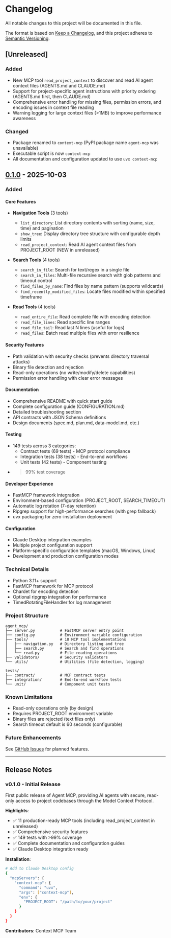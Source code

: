# Changelog

All notable changes to this project will be documented in this file.

The format is based on [Keep a Changelog](https://keepachangelog.com/en/1.0.0/),
and this project adheres to [Semantic Versioning](https://semver.org/spec/v2.0.0.html).

## [Unreleased]

### Added
- New MCP tool `read_project_context` to discover and read AI agent context files (AGENTS.md and CLAUDE.md)
- Support for project-specific agent instructions with priority ordering (AGENTS.md first, then CLAUDE.md)
- Comprehensive error handling for missing files, permission errors, and encoding issues in context file reading
- Warning logging for large context files (>1MB) to improve performance awareness

### Changed
- Package renamed to `context-mcp` (PyPI package name `agent-mcp` was unavailable)
- Executable script is now `context-mcp`
- All documentation and configuration updated to use `uvx context-mcp`

## [0.1.0] - 2025-10-03

### Added

#### Core Features
- **Navigation Tools** (3 tools)
  - `list_directory`: List directory contents with sorting (name, size, time) and pagination
  - `show_tree`: Display directory tree structure with configurable depth limits
  - `read_project_context`: Read AI agent context files from PROJECT_ROOT (NEW in unreleased)

- **Search Tools** (4 tools)
  - `search_in_file`: Search for text/regex in a single file
  - `search_in_files`: Multi-file recursive search with glob patterns and timeout control
  - `find_files_by_name`: Find files by name pattern (supports wildcards)
  - `find_recently_modified_files`: Locate files modified within specified timeframe

- **Read Tools** (4 tools)
  - `read_entire_file`: Read complete file with encoding detection
  - `read_file_lines`: Read specific line ranges
  - `read_file_tail`: Read last N lines (useful for logs)
  - `read_files`: Batch read multiple files with error resilience

#### Security Features
- Path validation with security checks (prevents directory traversal attacks)
- Binary file detection and rejection
- Read-only operations (no write/modify/delete capabilities)
- Permission error handling with clear error messages

#### Documentation
- Comprehensive README with quick start guide
- Complete configuration guide (CONFIGURATION.md)
- Detailed troubleshooting section
- API contracts with JSON Schema definitions
- Design documents (spec.md, plan.md, data-model.md, etc.)

#### Testing
- 149 tests across 3 categories:
  - Contract tests (69 tests) - MCP protocol compliance
  - Integration tests (38 tests) - End-to-end workflows
  - Unit tests (42 tests) - Component testing
- >99% test coverage

#### Developer Experience
- FastMCP framework integration
- Environment-based configuration (PROJECT_ROOT, SEARCH_TIMEOUT)
- Automatic log rotation (7-day retention)
- Ripgrep support for high-performance searches (with grep fallback)
- uvx packaging for zero-installation deployment

#### Configuration
- Claude Desktop integration examples
- Multiple project configuration support
- Platform-specific configuration templates (macOS, Windows, Linux)
- Development and production configuration modes

### Technical Details
- Python 3.11+ support
- FastMCP framework for MCP protocol
- Chardet for encoding detection
- Optional ripgrep integration for performance
- TimedRotatingFileHandler for log management

### Project Structure
```
agent_mcp/
├── server.py           # FastMCP server entry point
├── config.py           # Environment variable configuration
├── tools/              # 10 MCP tool implementations
│   ├── navigation.py   # Directory listing and tree
│   ├── search.py       # Search and find operations
│   └── read.py         # File reading operations
├── validators/         # Security validators
└── utils/              # Utilities (file detection, logging)

tests/
├── contract/           # MCP contract tests
├── integration/        # End-to-end workflow tests
└── unit/               # Component unit tests
```

### Known Limitations
- Read-only operations only (by design)
- Requires PROJECT_ROOT environment variable
- Binary files are rejected (text files only)
- Search timeout default is 60 seconds (configurable)

### Future Enhancements
See [GitHub Issues](https://github.com/geq1fan/context-mcp/issues) for planned features.

---

## Release Notes

### v0.1.0 - Initial Release
First public release of Agent MCP, providing AI agents with secure, read-only access to project codebases through the Model Context Protocol.

**Highlights**:
- ✅ 11 production-ready MCP tools (including read_project_context in unreleased)
- ✅ Comprehensive security features
- ✅ 149 tests with >99% coverage
- ✅ Complete documentation and configuration guides
- ✅ Claude Desktop integration ready

**Installation**:
```bash
# Add to Claude Desktop config
{
  "mcpServers": {
    "context-mcp": {
      "command": "uvx",
      "args": ["context-mcp"],
      "env": {
        "PROJECT_ROOT": "/path/to/your/project"
      }
    }
  }
}
```

**Contributors**: Context MCP Team

[0.1.0]: https://github.com/geq1fan/context-mcp/releases/tag/v0.1.0
